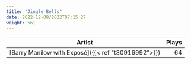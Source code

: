 ```yaml
---
title: "Jingle Bells"
date: 2022-12-08/2022T07:15:27
weight: 561
---
```




 Artist | Plays 
----- | -----:
[Barry Manilow with Exposé]({{< ref "t30916992">}}) | 64
